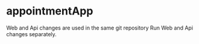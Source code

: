 # appointmentApp
Web and Api changes are used in the same git repository
Run Web and Api changes separately.